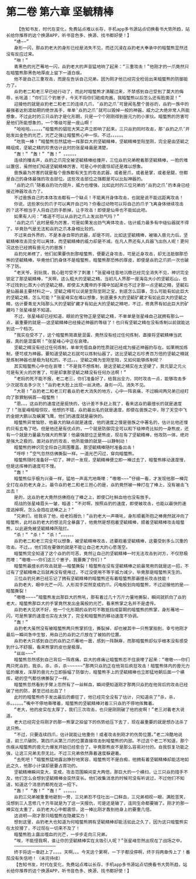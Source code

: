 # 第二卷 第六章 坚毓精棒
        【告知书友，时代在变化，免费站点难以长存，手机app多书源站点切换看书大势所趋，站长给你推荐的这个换源APP，听书音色多、换源、找书都好使！】
       “哧~~”
       身形一闪，那焱豹老大的身形已经是消失不见，而还沉浸在焱豹老大奉承中的暗螫熊显然还没有反应过来。
       “咻！”
       青黑色的光芒蓦地一闪，焱豹老大的声音猛地响了起来：“三重攻击！”他刚才的一爪竟然只在暗螫熊那黑色地厚皮上留下一道白痕。
       他不是自己三重攻击，而是在告诉自己兄弟。因为刚才他已经完全检验出来暗螫熊的防御能力了。
       焱豹老二和老三早已经行动了，而此时暗螫熊才清醒过来，不禁感到自己受到了莫大的侮辱，长吼道：“你们三个豹崽子，今天不将你们砸成肉酱，我暗螫熊以后怎么还有脸面混！”
       迎接他的就是焱豹老二和老三的连续几爪，‘焱豹之爪’可是闻名整个兽谷的，焱豹一族中的最强者达到渡劫期的绝世高手，单单‘焱豹之爪’就可以毁掉一般的神器，威力之大绝非常人所能想象，不过此时的三只焱豹才是化形期，只是一个个刚刚得到兽元力的小家伙。暗螫熊的厉害可是他们所能想象的，一个等级可是一座山啊！
       “哈哈哈。。。。。。”暗螫熊的猖狂大笑之声立即响了起来，三只焱豹同时攻击，那‘焱豹之爪’开始发出金色的光芒，光芒之强让暗螫熊心中一惊。不过。。。。。。
       “吃我一棒！”暗螫熊忽然猛地一挥那巨大的坚毓精棒，坚毓精棒至阳至刚，完全是由坚毓之精组成，坚毓之精的珍贵估计此时的张星峰最是清楚。
       “轰！” “轰！” “轰！” 。。。。。。
       连续的撞击声，焱豹之爪完全被坚毓精棒给撞开，三位焱豹兄弟瞪着那坚毓精棒，一脸的难以置信，虽然他们知道坚毓精棒厉害，可是心中的震惊却还是难以想象。
       兽族最为厉害的就是每个兽族都有天生的攻击武器，或者是爪，或者是掌，或者是腿，但都是自己的身体最强的攻击部位。这些攻击部位之强都是可以比拟神器的。
       ‘焱豹之爪’随着焱豹功力提升，威力也增强，比如此时的三位兄弟的‘焱豹之爪’的本身已经接近神器攻击力了。
       不过兽族自己的本体攻击都有一个缺点！不能离开身体攻击，也就是说不能远距离攻击！
       你说，这些家伙的爪子可以离开自己吗？你看过动物可以将自己的爪子飞离身体继续攻击的？这不相当于人将自己的手断掉，让手攻击！即使是仙帝也不能如此吧。
       如果有人问：“难道不可以从焱豹之爪上发出劲气吗？”
       ‘焱豹之爪’此时是极为厉害，可是如果发出劲气离体攻击，估计威力最多有中级仙器就不得了。毕竟劲气是无法和焱豹之爪本身相比较的。
       不过来自外界的，不是本身自带的武器，却是不同，比如这坚毓精棒，被输入兽元力后，坚毓精棒攻击完全可以离体，而坚毓精棒的威力却是不减。在凡人界还有人兵器飞出伤人呢！更何况这些已经拥有兽元力的兽族！
       焱豹兄弟楞了，他们如果要伤到那暗螫熊，便要近身攻击，可是近身攻击，却无法抵御那恐怖的坚毓精棒，毕竟他们的身体不是暗螫熊，暗螫熊那恐怖的厚皮，即使是焱豹之爪抓一次也破不了防。
       “老天爷，别玩我，我心脏可受不了刺激！”张星峰往昔地沉稳已经完全消失不见，神识完全锁定了那坚毓精棒，“天啊，这么粗大的坚毓之精，当初凡人界那一座海岛大小的坚毓石山，也不过找到匕首大小的坚毓之精，即使五大魔帝的手镯中加起来也不过才那一点坚毓之精，坚毓石是仙器最主要材料之一，坚毓之精可以说是至阳至刚之宝，到底怎么回事，怎么可能有如此巨大的坚毓之精，怎么可能？”张星峰实在难以想象，到底要多大的坚毓矿藏才有如此巨大的坚毓之精，估计要青龙大陆那么大的坚毓矿藏才有如此大的坚毓之精吧，不过，修真界有如此巨大的矿藏吗？张星峰是不知道。
       不过，张星峰却已经知道，眼前的宝物正是坚毓之精，不单单是张星峰自己就拥有那么一点，最重要的就是——这坚毓精棒已经接近神器的等级了！也只有坚毓之精在没有炼制以前就能达到这一个档次。
       “我实在受不了，这个暗螫熊简直是混蛋，竟然没有经过任何炼制，直接将坚毓精棒当武器，真的是混蛋啊！”张星峰心中正在哀嚎。
       坚毓之精没有经过任何炼制，单单凭借自身的性质就已经成为接近神器的存在。如果稍加炼制，便可成为神器。要知道坚毓之石就可以炼制仙器了。这比坚毓之石珍贵百万倍的坚毓之精就是炼制神器也是极为轻松的。不过。。。坚毓之精为至刚至阳，又如何能够炼制呢？
       其实暗螫熊心中也在哀嚎：“不是我不想炼制，是这坚毓之精实在太坚硬了，我元婴之元火可是有天火的厉害了，可是却拿那坚毓之精没有任何办法啊！”
       “老妈的死不能不报，老二老三，你们准备好了，给我出全力，同时攻击一点，能够攻击多少次就攻击多少次！”焱豹老大脸上出现一丝决绝。身形一闪，消失不见。
       “大哥！”焱豹老二和老三盯着焱豹老大消失的地方，心中一阵哀痛，不过瞬间两兄弟已经盯向了那罪魁祸首——暗螫熊！
       “恩。。。这焱豹的速度还是挺快的，估计差不多赶上我了，看来这焱豹最擅长的就是速度了！”张星峰暗暗惊叹，他想的不错，焱豹最出名的就是速度，即使在兽族之中，除了天空中飞的金翅大鹏以及螭翼飞鹰，他们的速度就是最快的。
       暗螫熊异常恼怒，他最大的缺点就是速度，他的速度之慢是兽族之中著名的，估计比他还慢的只有玄龟了吧。但是他还是有优点的，一个就是防御完全可以和下级神奇比拟的一身熊皮，还有一个就是力量最为强大的熊掌！他最强部位正是熊皮，现在有了坚毓精棒，他攻防一体，绝对是强大之极的。面对焱豹的攻击，他所能做的就是——以静制动！
       暗螫熊的神识完全将自己周围覆盖，那坚毓精棒随时准备出击！
       “呼呼！”空气忽然仿佛撕裂一样。一道光芒闪过，穿向暗螫熊。
       暗螫熊随时准备好一切了，神识一发现，坚毓精棒便立即一棒过去了，暗螫熊移动速度慢，但是这挥棒的速度可不慢。
       “轰！”
       暗螫熊似乎极为兴奋一样，猛地一声高亢地嘶嚎：“嗷嗷~~~”仔细一看，才发现他那一棒完全打在焱豹老大身上。最令焱豹老二和老三担心的是，焱豹竟然被一棒打在了棒上，没有被击飞出去！
       是的，这焱豹老大竟然仿佛抱在了棒之上，即使口吐鲜血他也没有放手。
       观战的张星峰眉头一皱，暗道：“不对啊，按照焱豹的速度，即使被攻击，也能以最快的速度逃掉啊，怎么会抱在这棒之上？”
       “兄弟们，给我杀了他，给老妈报仇！”焱豹老大一声嘶吼，身形顺着所抱之棒竟然就冲向了暗螫熊，此时焱豹老大的想法完全暴露了，他竟然是想抱着坚毓精棒，顺着坚毓精棒攻击暗螫熊，以此避免被坚毓精棒所阻拦。
       “杀！” “杀！” “杀！”。。。。。。
       焱豹老二和老三完全可以想象，被坚毓精棒攻击，还要抱着坚毓精棒，这要受到多么沉重的攻击。不过。。他们现在要做的就是不能让自己老大的心愿落空。
       暗螫熊完全知道了这个焱豹的可恶，竟然让自己的坚毓精棒一时无法攻击到对方，不仅怒极而嚎：“嗷嗷~~~你们这三个崽子，我要撕了你们！”
       暗螫熊最擅长的攻击就是——暗螫撕裂！暗螫熊在没有坚毓精棒之前最常用的就是这一招，不过有了坚毓精棒之后就再没有使用过，不过没使用不等于威力减少，毕竟那是暗螫熊天生的。
       三位焱豹兄弟已经忘记了拥有坚毓精棒的暗螫熊还有着暗螫熊那最擅长攻击技能！
       焱豹老大，眼中光芒一闪，人形双手突然变成豹爪，闪电般划向暗螫熊，不过迎接他的是——暗螫撕裂！
       “嗷嗷~~~~”暗螫熊发出那巨大的熊吼，那有着过几十万斤力量地撕裂，瞬间就抓向了焱豹老大，暗螫熊那巨大的手掌竟然发出金属般的光芒。看来熊掌之名并不是虚传。
       焱豹老大见状不好，他一个化形期的焱豹可不敢抵挡成婴期的暗螫熊的熊掌，身形蓦地一闪，可是熊掌的速度也实在太快了，完全和暗螫熊的移动速度不协调。
       “轰！”
       焱豹老大虽然没有被暗螫熊两只熊掌抓住，撕裂掉，却也被其中一只熊掌拍到，幸亏他刚才最后一瞬间急中生智，用自己的焱豹之爪放在了被拍的位置。
       焱豹老大只感到自己的焱豹之爪蓦地一震，感到一阵酥麻，而那暗螫熊却似乎根本没有感受到什么不舒服，看来熊掌的皮也是极厚。
       “丝丝~~~”
       暗螫熊忽然感到自己背后一阵疼痛，巨大的疼痛让暗螫熊忍不住哀嚎了起来：“嗷嗷~~~你们两只死焱豹，我杀，杀，杀，杀~~~~~~”那两只焱豹正在他背后疯狂攻击！暗螫熊体内的兽元力猛的爆发，浑厚的兽元力立即振幅了防御力，暗螫熊手上的坚毓精棒也立即猛地朝后面一个横挥，砸的空气都仿佛撕裂了一样。
       暗螫熊忽然看到手臂上忽然有了一丝鲜血，瞬间便知道刚才那两只焱豹在他背后的攻击已经破了他的防，甚至已经出血了！
       此时的暗螫熊终于发出最后的癫狂了，他已经完全没有了估计，只知道杀了“杀，杀，杀。。。。。。”嘴中不停地嘶嚎着，暗螫熊的坚毓精棒对着三只焱豹不停地挥舞着。
       “老大，他的皮实在太厚了，我们三次攻击，也只是刚刚破了他的皮啊！”老三对着老大说道。
       老大已经完全将刚才的那一熊掌之拍留下的伤势给压下去了，现在最重要的就是想办法杀了这只熊。
       “不过，只要连续四爪，估计就能让他重伤！或者攻击到刚才的伤势位置。”老二冷酷地说道，前三爪破防，第四爪从第三爪的位置直接攻击到暗螫熊的内部。不过这个老二不知道，那个伤痕从暗螫熊的兽元力爆发开始已经愈合了。毕竟那熊皮不是那么容易对付的。自我恢复功能之强，让这三兄弟无奈无比。不过三兄弟依然靠着速度躲避着。
       “去死吧！”暗螫熊猛地露出狰狞地笑容，暗螫熊可不是白痴，他拥有着坚毓精棒却能活地如此之久，他那小计谋却是要占首功的。
       坚毓精棒瞬间变大，变成，攻击范围瞬间变大两倍，那巨大的一个横扫，让三只焱豹措手不及，他们怎么会想到坚毓精棒会突然变长。他们收集消息的时候可没有听说过，不过他们不知道，知道这个消息的都死在这一招下。
       “轰！” “轰！” “轰！” 。。。。。。
       焱豹三兄弟被重重地砸到一旁，三兄弟忍不住吐出一口鲜血，三兄弟相视一眼，满脸苦笑，没想到三人苦修几十万年就是为了这一天报仇，可是还是输了，连同生命都要输了。刚才的那一棒实在太重了，焱豹老大心中都震惊，这一棒比刚才轰到他身上的要重几倍。
       这说明——刚才那只暗螫熊在隐藏实力！
       想到这里，焱豹老大也知道为何暗螫熊拥有坚毓精棒却能活如此之久了，因为这只暗螫熊实在太狡猾了，不过现在一切来不及了！
       暗螫熊脸上露出噬血的光芒，一步步走向三兄弟。
       “唉，不能怪我啊，谁让你的坚毓精棒实在太吸引人呢？”张星峰忽然出现在了战场之中。
       ————————————————
       终于将这一章赶上了。。。。天啊。。。今天这个累啊，一下子都没停啊，终于将两章传上了！番茄没有失信吧！（未完待续）
       【告知书友，时代在变化，免费站点难以长存，手机app多书源站点切换看书大势所趋，站长给你推荐的这个换源APP，听书音色多、换源、找书都好使！】